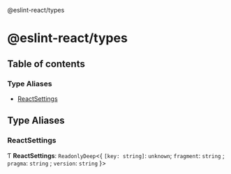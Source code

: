 @eslint-react/types

# @eslint-react/types

## Table of contents

### Type Aliases

- [ReactSettings](README.md#reactsettings)

## Type Aliases

### ReactSettings

Ƭ **ReactSettings**: `ReadonlyDeep`\<\{ `[key: string]`: `unknown`; `fragment`: `string` ; `pragma`: `string` ; `version`: `string` }\>
